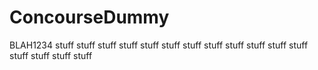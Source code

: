 # ConcourseDummy
BLAH1234
stuff
stuff
stuff
stuff
stuff
stuff
stuff
stuff
stuff
stuff
stuff
stuff
stuff
stuff
stuff
stuff
